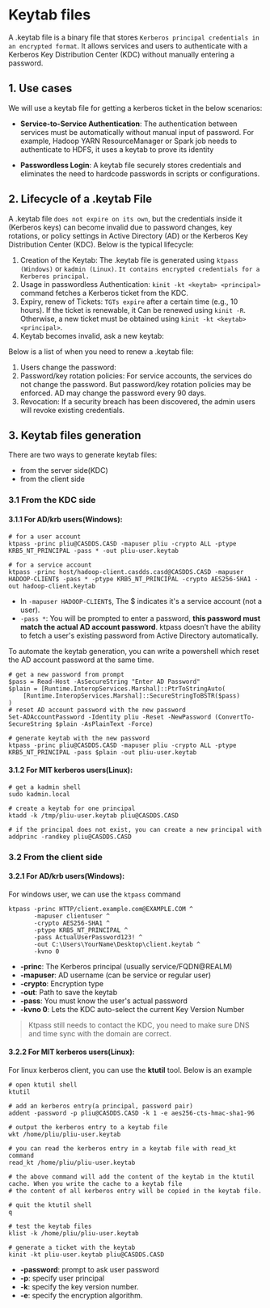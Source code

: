 # Keytab files

A .keytab file is a binary file that stores `Kerberos principal credentials in an encrypted format`. 
It allows services and users to authenticate with a Kerberos Key Distribution Center (KDC) without 
manually entering a password.

## 1. Use cases

We will use a keytab file for getting a kerberos ticket in the below scenarios:

- **Service-to-Service Authentication**: The authentication between services must be automatically without manual input
            of password. For example, Hadoop YARN ResourceManager or Spark job needs to authenticate to HDFS, it 
             uses a keytab to prove its identity

- **Passwordless Login**: A keytab file securely stores credentials and eliminates the need to hardcode 
                passwords in scripts or configurations.

## 2. Lifecycle of a .keytab File

A .keytab file `does not expire on its own`, but the credentials inside it (Kerberos keys) can become invalid due to 
password changes, key rotations, or policy settings in Active Directory (AD) or the Kerberos Key Distribution Center (KDC). 
Below is the typical lifecycle:
1. Creation of the Keytab: The .keytab file is generated using `ktpass (Windows)` or `kadmin (Linux)`. 
     `It contains encrypted credentials for a Kerberos principal.`
2. Usage in passwordless Authentication: `kinit -kt <keytab> <principal>` command fetches a Kerberos ticket from the KDC.
3. Expiry, renew of Tickets: `TGTs expire` after a certain time (e.g., 10 hours). If the ticket is renewable, it Can be 
        renewed using `kinit -R`. Otherwise, a new ticket must be obtained using `kinit -kt <keytab> <principal>`.
4. Keytab becomes invalid, ask a new keytab:

Below is a list of when you need to renew a .keytab file:
1. Users change the password:
2. Password/key rotation policies: For service accounts, the services do not change the password. But password/key 
                   rotation policies may be enforced. AD may change the password every 90 days.
3. Revocation: If a security breach has been discovered, the admin users will revoke existing credentials.

## 3. Keytab files generation

There are two ways to generate keytab files:
- from the server side(KDC)
- from the client side

### 3.1 From the KDC side

#### 3.1.1 For AD/krb users(Windows):

```shell
# for a user account
ktpass -princ pliu@CASDDS.CASD -mapuser pliu -crypto ALL -ptype KRB5_NT_PRINCIPAL -pass * -out pliu-user.keytab

# for a service account
ktpass -princ host/hadoop-client.casdds.casd@CASDDS.CASD -mapuser HADOOP-CLIENT$ -pass * -ptype KRB5_NT_PRINCIPAL -crypto AES256-SHA1 -out hadoop-client.keytab
```

- In `-mapuser HADOOP-CLIENT$`, The $ indicates it's a service account (not a user). 
- `-pass *`: You will be prompted to enter a password, **this password must match the actual AD account password**.
                ktpass doesn’t have the ability to fetch a user's existing password from Active Directory automatically.

To automate the keytab generation, you can write a powershell which reset the AD account password at the same time.

```shell
# get a new password from prompt
$pass = Read-Host -AsSecureString "Enter AD Password"
$plain = [Runtime.InteropServices.Marshal]::PtrToStringAuto(
    [Runtime.InteropServices.Marshal]::SecureStringToBSTR($pass)
)
# reset AD account password with the new password
Set-ADAccountPassword -Identity pliu -Reset -NewPassword (ConvertTo-SecureString $plain -AsPlainText -Force)

# generate keytab with the new password
ktpass -princ pliu@CASDDS.CASD -mapuser pliu -crypto ALL -ptype KRB5_NT_PRINCIPAL -pass $plain -out pliu-user.keytab
```

#### 3.1.2 For MIT kerberos users(Linux):
```shell
# get a kadmin shell
sudo kadmin.local

# create a keytab for one principal
ktadd -k /tmp/pliu-user.keytab pliu@CASDDS.CASD

# if the principal does not exist, you can create a new principal with
addprinc -randkey pliu@CASDDS.CASD
```

### 3.2 From the client side

#### 3.2.1 For AD/krb users(Windows):
For windows user, we can use the `ktpass` command

```shell
ktpass -princ HTTP/client.example.com@EXAMPLE.COM ^
       -mapuser clientuser ^
       -crypto AES256-SHA1 ^
       -ptype KRB5_NT_PRINCIPAL ^
       -pass ActualUserPassword123! ^
       -out C:\Users\YourName\Desktop\client.keytab ^
       -kvno 0

```

- **-princ**: The Kerberos principal (usually service/FQDN@REALM)
- **-mapuser**: AD username (can be service or regular user)
- **-crypto**: Encryption type
- **-out**: Path to save the keytab
- **-pass**: You must know the user's actual password
- **-kvno 0**: Lets the KDC auto-select the current Key Version Number

> Ktpass still needs to contact the KDC, you need to make sure DNS and time sync with the domain are correct.


#### 3.2.2 For MIT kerberos users(Linux):

For linux kerberos client, you can use the **ktutil** tool. Below is an example

```shell
# open ktutil shell
ktutil

# add an kerberos entry(a principal, password pair)
addent -password -p pliu@CASDDS.CASD -k 1 -e aes256-cts-hmac-sha1-96

# output the kerberos entry to a keytab file
wkt /home/pliu/pliu-user.keytab

# you can read the kerberos entry in a keytab file with read_kt command
read_kt /home/pliu/pliu-user.keytab

# the above command will add the content of the keytab in the ktutil cache. When you write the cache to a keytab file
# the content of all kerberos entry will be copied in the keytab file.

# quit the ktutil shell 
q

# test the keytab files
klist -k /home/pliu/pliu-user.keytab

# generate a ticket with the keytab
kinit -kt pliu-user.keytab pliu@CASDDS.CASD
```

- **-password**: prompt to ask user password
- **-p**: specify user principal
- **-k**: specify the key version number.
- **-e**: specify the encryption algorithm.

